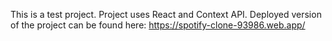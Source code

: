 This is a test project. Project uses React and Context API. Deployed version of the project can be found here: https://spotify-clone-93986.web.app/
